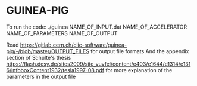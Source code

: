 # GUINEA-PIG

To run the code: 
./guinea NAME_OF_INPUT.dat NAME_OF_ACCELERATOR NAME_OF_PARAMETERS NAME_OF_OUTPUT

Read https://gitlab.cern.ch/clic-software/guinea-pig/-/blob/master/OUTPUT_FILES for output file formats
And the appendix section of Schulte's thesis https://flash.desy.de/sites2009/site_vuvfel/content/e403/e1644/e1314/e1316/infoboxContent1932/tesla1997-08.pdf for more explanation of the parameters in the output file